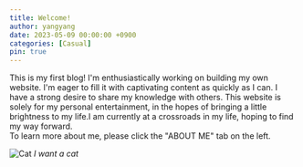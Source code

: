 ```yaml
---
title: Welcome!
author: yangyang
date: 2023-05-09 00:00:00 +0900
categories: [Casual]
pin: true
---
```


This is my first blog!
I'm enthusiastically working on building my own website. 
I'm eager to fill it with captivating content as quickly as I can. 
I have a strong desire to share my knowledge with others.
This website is solely for my personal entertainment, in the hopes of bringing a little brightness to my life.I am currently at a crossroads in my life, hoping to find my way forward.
<br>To learn more about me, please click the "ABOUT ME" tab on the left.

![Cat](/images/cat2.jpg)
_I want a cat_